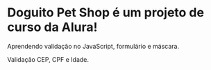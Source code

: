 <h1>Doguito Pet Shop é um projeto de curso da Alura!</h1>

<p>Aprendendo validação no JavaScript, formulário e máscara.</p>
<p>Validação CEP, CPF e Idade.